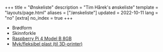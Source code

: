 +++
title = "Ønskeliste"
description = "Tim Hårek's ønskeliste"
template = "layouts/page.html"
aliases = ["/ønskeliste"]
updated = 2022-10-11
lang = "no"
[extra]
no_index = true
+++

- Brødform
- Skinnforkle
- [Raspberry Pi 4 Model B 8GB](https://prisguiden.no/produkt/raspberry-pi-4-model-b-8gb-448032)
- [Myk/fleksibel plast (til 3D-printer)](https://prisguiden.no/produkt/v/A7lvW3JDb7U)
